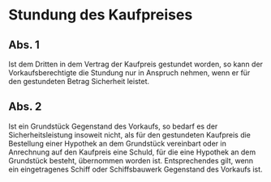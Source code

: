 # Stundung des Kaufpreises



## Abs. 1

 Ist dem Dritten in dem Vertrag der Kaufpreis gestundet worden, so kann der Vorkaufsberechtigte die Stundung nur in Anspruch nehmen, wenn er für den gestundeten Betrag Sicherheit leistet.

## Abs. 2

 Ist ein Grundstück Gegenstand des Vorkaufs, so bedarf es der Sicherheitsleistung insoweit nicht, als für den gestundeten Kaufpreis die Bestellung einer Hypothek an dem Grundstück vereinbart oder in Anrechnung auf den Kaufpreis eine Schuld, für die eine Hypothek an dem Grundstück besteht, übernommen worden ist. Entsprechendes gilt, wenn ein eingetragenes Schiff oder Schiffsbauwerk Gegenstand des Vorkaufs ist. 

